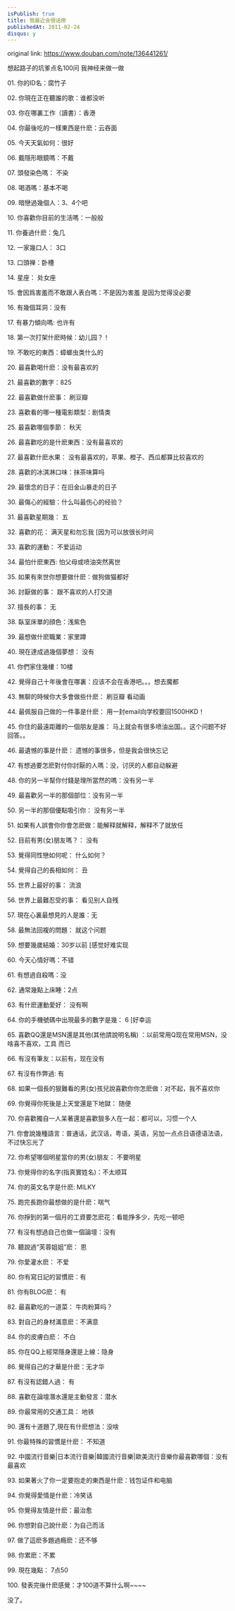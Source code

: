 ```yaml
---
isPublish: true
title: 我最近会很话痨
publishedAt: 2011-02-24
disqus: y
---
```


original link: https://www.douban.com/note/136441261/

想起路子的坑爹点名100问
我神经来做一做


01\. 你的ID名：腐竹子

02\. 你現在正在聽誰的歌：谁都没听

03\. 你在哪裏工作（讀書）：香港

04\. 你最後吃的一樣東西是什麽：云吞面

05\. 今天天氣如何：很好

06\. 戴隱形眼鏡嗎：不戴

07\. 頭發染色嗎： 不染

08\. 喝酒嗎：基本不喝

09\. 暗戀過幾個人：3、4个吧

10\. 你喜歡你目前的生活嗎：一般般

11\. 你養過什麽：兔几

12\. 一家幾口人： 3口

13\. 口頭禅：卧槽

14\. 星座： 处女座

15\. 會因爲害羞而不敢跟人表白嗎：不是因为害羞 是因为觉得没必要

16\. 有幾個耳洞：没有

17\. 有暴力傾向嗎: 也许有

18\. 第一次打架什麽時候：幼儿园？！

19\. 不敢吃的東西：蟑螂虫类什么的

20\. 最喜歡喝什麽：没有最喜欢的

21\. 最喜歡的數字：825

22\. 最喜歡做什麽事： 刷豆瓣

23\. 喜歡看的哪一種電影類型：剧情类

25\. 最喜歡哪個季節： 秋天

26\. 最喜歡吃的是什麽東西：没有最喜欢的

27\. 最喜歡什麽水果： 没有最喜欢的，苹果、橙子、西瓜都算比较喜欢的

28\. 喜歡的冰淇淋口味：抹茶味算吗

29\. 最懷念的日子：在旧金山暴走的日子

30\. 最傷心的經驗：什么叫最伤心的经验？

31\. 最喜歡星期幾： 五

32\. 喜歡的花： 满天星和勿忘我 \[因为可以放很长时间

33\. 喜歡的運動： 不爱运动

34\. 最怕什麽東西: 怕父母或喷油突然离世

35\. 如果有來世你想要做什麽：做狗做猫都好

36\. 討厭做的事： 跟不喜欢的人打交道

37\. 擅長的事： 无

38\. 臥室床單的顔色：浅紫色

39\. 最想做什麽職業：家里蹲

40\. 現在達成過幾個夢想： 没有

41\. 你們家住幾樓：10楼

42\. 覺得自己十年後會在哪裏：应该不会在香港吧。。。想去魔都

43\. 無聊的時候你大多會做些什麽： 刷豆瓣 看动画

44\. 最佩服自己做的一件事是什麽： 用一封email向学校要回1500HKD！

45\. 你住的最遠距離的一個朋友是誰： 马上就会有很多喷油出国。。这个问题不好回答。。

46\. 最遺憾的事是什麽： 遗憾的事很多，但是我会很快忘记

47\. 有想過要怎麽對付你討厭的人嗎：没，讨厌的人都自动躲避

48\. 你的另一半幫你付錢是理所當然的嗎：没有另一半

49\. 最喜歡另一半的那個部位：没有另一半

50\. 另一半的那個優點吸引你： 没有另一半

51\. 如果有人誤會你你會怎麽做：能解释就解释，解释不了就放任

52\. 目前有男(女)朋友嗎？： 没有

53\. 覺得同性戀如何呢： 什么如何？

54\. 覺得自己的長相如何： 丑

55\. 世界上最好的事： 流浪

56\. 世界上最難忍受的事： 看见别人自残

57\. 現在心裏最想見的人是誰：无

58\. 最無法回複的問題： 就这个问题

59\. 想要幾歲結婚：30岁以前 \[感觉好难实现

60\. 今天心情好嗎：不错

61\. 有想過自殺嗎：没

62\. 通常幾點上床睡：2点

63\. 有什麽運動愛好： 没有啊

64\. 你的手機號碼中出現最多的數字是幾： 6 \[好幸运

65\. 喜歡QQ還是MSN還是其他(其他請說明名稱) ：以前常用Q现在常用MSN，没啥喜不喜欢，工具
而已

66\. 有沒有筆友：以前有，现在没有

67\. 有沒有作弊過: 有

68\. 如果一個長的狠難看的男(女)孩兒說喜歡你你怎麽做：对不起，我不喜欢你

69\. 你覺得你死後是上天堂還是下地獄： 随便

70\. 你喜歡獨自一人呆著還是喜歡狠多人在一起：都可以，习惯一个人

71\. 你會說幾種語言：普通话，武汉话，粤语，英语，另加一点点日语德语法语，不过快忘光了

72\. 你希望哪個明星當你的男(女)朋友： 不要明星

73\. 你覺得你的名字(指真實姓名)：不太顺耳

74\. 你的英文名字是什麽: MILKY

75\. 跑完長跑你最想做的是什麽：喘气

76\. 你掙到的第一個月的工資要怎麽花：看能挣多少，先吃一顿吧

77\. 有沒有想過自己也做一個論壇：没有

78\. 聽說過“芙蓉姐姐”麽： 恩

79\. 你愛灌水麽： 不爱

80\. 你有寫日記的習慣麽：有

81\. 你有BLOG麽： 有

82\. 最喜歡吃的一道菜： 牛肉粉算吗？

83\. 對自己的身材滿意麽：不满意

84\. 你的皮膚白麽： 不白

85\. 你在QQ上經常隱身還是上線：隐身

86\. 覺得自己的才華是什麽：无才华

87\. 有沒有認錯人過： 有

88\. 喜歡在論壇潛水還是主動發言：潜水

89\. 你最常用的交通工具： 地铁

90\. 還有十道題了,現在有什麽想法：没啥

91\. 你最特殊的習慣是什麽： 不知道

92\. 中國流行音樂|日本流行音樂|韓國流行音樂|歐美流行音樂你最喜歡哪個：没有最喜欢

93\. 如果著火了你一定要抱走的東西是什麽：钱包证件和电脑

94\. 你覺得愛情是什麽：冷笑话

95\. 你覺得友情是什麽：最治愈

96\. 你想對自己說什麽：为自己而活

97\. 做了這麽多題過瘾麽：还不够

98\. 你累麽：不累

99\. 現在幾點： 7点50

100\. 發表完後什麽感覺：才100道不算什么啊~~~~





没了。
